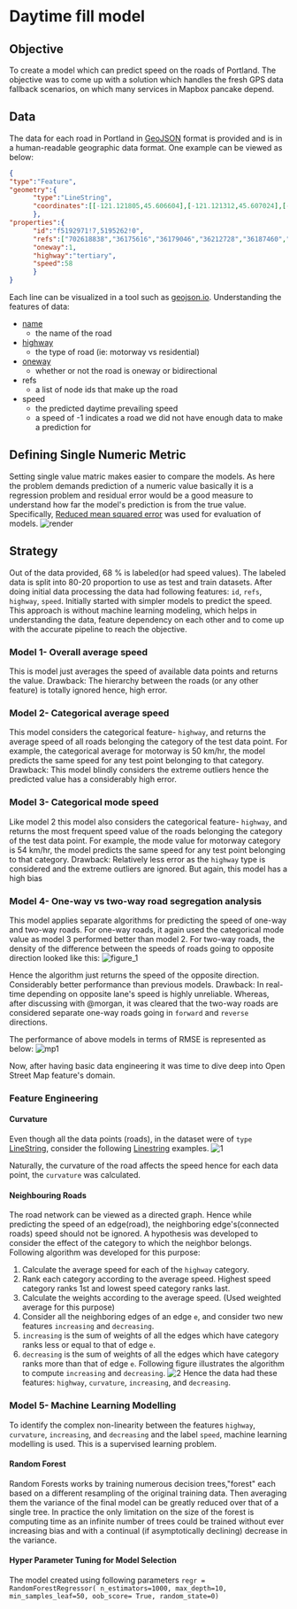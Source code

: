 # Daytime fill model

## Objective
To create a model which can predict speed on the roads of Portland. The objective was to come up with a solution which handles the fresh GPS data fallback scenarios, on which many services in Mapbox pancake depend.   
## Data
The data for each road in Portland in [GeoJSON](http://geojson.org/) format is provided and is in a human-readable geographic data format. One example can be viewed as below: 
```json
{
"type":"Feature",
"geometry":{
      "type":"LineString",
      "coordinates":[[-121.121805,45.606604],[-121.121312,45.607024],[-121.121027,45.607257],[-121.12084,45.607422],[-121.120588,45.607628],[-121.120276,45.607834],[-121.119874,45.608146],[-121.119606,45.608315],[-121.119413,45.608442],[-121.11901,45.608589],[-121.118699,45.608641],[-121.118195,45.608686],[-121.11701,45.608615],[-121.11555,45.608379],[-121.114874,45.60827],[-121.113571,45.608067],[-121.112487,45.607913]]
      },
"properties":{   
      "id":"f5192971!7,5195262!0",
      "refs":["702618838","36175616","36179046","36212728","36187460","36183216","36200908","36223627","702619163","36210593","36184460","36187183","36191000","36208730","36178984","36183865","3624137549"],
      "oneway":1,
      "highway":"tertiary",
      "speed":58
      }
}
```
Each line can be visualized in a tool such as [geojson.io](http://geojson.io/). 
Understanding the features of data:
- [name](https://wiki.openstreetmap.org/wiki/Key:name)
  - the name of the road
- [highway](https://wiki.openstreetmap.org/wiki/Key:highway)
  - the type of road (ie: motorway vs residential)
- [oneway](https://wiki.openstreetmap.org/wiki/Key:oneway)
  - whether or not the road is oneway or bidirectional
- refs
  - a list of node ids that make up the road
- speed
  - the predicted daytime prevailing speed
  - a speed of -1 indicates a road we did not have enough data to make a prediction for

## Defining Single Numeric Metric
Setting single value matric makes easier to compare the models. As here the problem demands prediction of a numeric value basically it is a regression problem and residual error would be a good measure to understand how far the model's prediction is from the true value. Specifically, [Reduced mean squared error](https://medium.com/human-in-a-machine-world/mae-and-rmse-which-metric-is-better-e60ac3bde13d) was used for evaluation of models.
![render](https://user-images.githubusercontent.com/2561578/37561759-f8435128-2a13-11e8-942e-15440fb1e0fe.png)

## Strategy 
Out of the data provided, 68 % is labeled(or had speed values). The labeled data is split into 80-20 proportion to use as test and train datasets. After doing initial data processing the data had following features: `id`, `refs`, `highway`, `speed`. Initially started with simpler models to predict the speed. This approach is without machine learning modeling, which helps in understanding the data, feature dependency on each other and to come up with the accurate pipeline to reach the objective.

### Model 1- Overall average speed
This is model just averages the speed of available data points and returns the value.
Drawback: The hierarchy between the roads  (or any other feature) is totally ignored hence, high error.

### Model 2- Categorical average speed
This model considers the categorical feature- `highway`, and returns the average speed of all roads belonging the category of the test data point. For example, the categorical average for motorway is 50 km/hr, the model predicts the same speed for any test point belonging to that category.
Drawback: This model blindly considers the extreme outliers hence the predicted value has a considerably high error.

### Model 3- Categorical mode speed
Like model 2 this model also considers the categorical feature- `highway`, and returns the most frequent speed value of the roads belonging the category of the test data point. For example, the mode value for motorway category is 54 km/hr, the model predicts the same speed for any test point belonging to that category.
Drawback: Relatively less error as the `highway` type is considered and the extreme outliers are ignored. But again, this model has a high bias 

### Model 4- One-way vs two-way road segregation analysis
This model applies separate algorithms for predicting the speed of one-way and two-way roads. For one-way roads, it again used the categorical mode value as model 3 performed better than model 2.
For two-way roads, the density of the difference between the speeds of roads going to opposite direction looked like this:
![figure_1](https://user-images.githubusercontent.com/2561578/37562712-45d59618-2a2c-11e8-9a11-7563075da9e0.png)

Hence the algorithm just returns the speed of the opposite direction. Considerably better performance than previous models.
Drawback: In real-time depending on opposite lane's speed is highly unreliable.  Whereas, after discussing with @morgan, it was cleared that the two-way roads are considered separate one-way roads going in `forward` and `reverse` directions.

The performance of above models in terms of RMSE is represented as below:
![mp1](https://user-images.githubusercontent.com/2561578/37562993-a2a23944-2a33-11e8-9b95-42309a232ed1.png)

Now, after having basic data engineering it was time to dive deep into Open Street Map feature's domain. 
### Feature Engineering
#### Curvature
Even though all the data points (roads), in the dataset were of `type`  [LineString](https://tools.ietf.org/html/rfc7946#appendix-A.2), consider the following  [Linestring](https://tools.ietf.org/html/rfc7946#appendix-A.2) examples. 
![1](https://user-images.githubusercontent.com/2561578/37563086-09829db4-2a36-11e8-8c6b-39df16c79226.jpeg)

Naturally, the curvature of the road affects the speed hence for each data point, the `curvature` was calculated.
#### Neighbouring Roads
The road network can be viewed as a directed graph. Hence while predicting the speed of an edge(road), the neighboring edge's(connected roads) speed should not be ignored. A hypothesis was developed to consider the effect of the category to which the neighbor belongs. Following algorithm was developed for this purpose:

1. Calculate the average speed for each of the `highway` category.
2. Rank each category according to the average speed. Highest speed category ranks 1st and lowest speed category ranks last.
3. Calculate the weights according to the average speed. (Used weighted average for this purpose) 
4. Consider all the neighboring edges of an edge `e`, and consider two new features `increasing` and `decreasing`. 
5. `increasing` is the sum of weights of all the edges which have category ranks less or equal to that of edge `e`.
6. `decreasing` is the sum of weights of all the edges which have category ranks more than that of edge `e`.
Following figure illustrates the algorithm to compute `increasing` and `decreasing`.
![2](https://user-images.githubusercontent.com/2561578/37563578-398f42a4-2a41-11e8-93f8-fc5622894315.png)
Hence the data had these features: `highway`, `curvature`, `increasing`, and `decreasing`.
### Model 5- Machine Learning Modelling
To identify the complex non-linearity between the features  `highway`, `curvature`, `increasing`, and `decreasing` and the label `speed`, machine learning modelling is used. This is a supervised learning problem. 

#### Random Forest
Random Forests works by training numerous decision trees,"forest" each based on a different resampling of the original training data.  Then averaging them the variance of the final model can be greatly reduced over that of a single tree. In practice the only limitation on the size of the forest is computing time as an infinite number of trees could be trained without ever increasing bias and with a continual (if asymptotically declining) decrease in the variance.

#### Hyper Parameter Tuning for Model Selection
The model created using following parameters
`regr = RandomForestRegressor( n_estimators=1000, max_depth=10, min_samples_leaf=50, oob_score= True, random_state=0)
`
